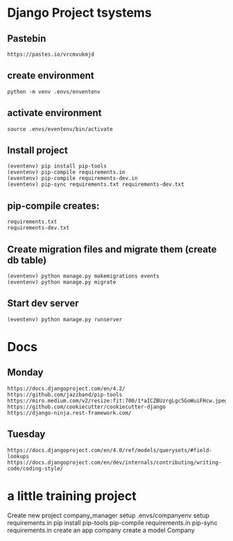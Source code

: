 # Django Project tsystems

## Pastebin

    https://pastes.io/vrcmvukmjd

## create environment

    python -m venv .envs/enventenv

## activate environment

    source .envs/eventenv/bin/activate

## Install project

    (eventenv) pip install pip-tools
    (eventenv) pip-compile requirements.in
    (eventenv) pip-compile requirements-dev.in
    (eventenv) pip-sync requirements.txt requirements-dev.txt

## pip-compile creates:

    requirements.txt 
    requirements-dev.txt

## Create migration files and migrate them (create db table)

    (eventenv) python manage.py makemigrations events
    (eventenv) python manage.py migrate

## Start dev server

    (eventenv) python manage.py runserver

# Docs

## Monday

    https://docs.djangoproject.com/en/4.2/
    https://github.com/jazzband/pip-tools
    https://miro.medium.com/v2/resize:fit:700/1*aICZBUzrgLgc5GoWuiFHcw.jpeg
    https://github.com/cookiecutter/cookiecutter-django
    https://django-ninja.rest-framework.com/

## Tuesday

    https://docs.djangoproject.com/en/4.0/ref/models/querysets/#field-lookups
    https://docs.djangoproject.com/en/dev/internals/contributing/writing-code/coding-style/



# a little training project

Create new project company_manager
setup .envs/companyenv
setup requirements.in 
pip install pip-tools 
pip-compile requirements.in 
pip-sync requirements.in
create an app company
create a model Company